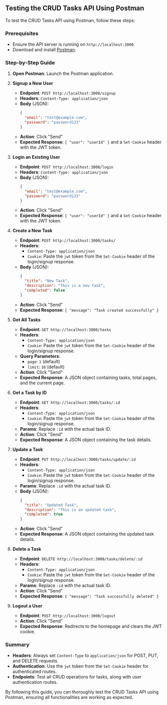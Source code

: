 ## Testing the CRUD Tasks API Using Postman

To test the CRUD Tasks API using Postman, follow these steps:

### Prerequisites

- Ensure the API server is running on `http://localhost:3000`.
- Download and install [Postman](https://www.postman.com/downloads/).

### Step-by-Step Guide

1. **Open Postman**: Launch the Postman application.

2. **Signup a New User**

   - **Endpoint**: `POST http://localhost:3000/signup`
   - **Headers**: `Content-Type: application/json`
   - **Body** (JSON):
     ```json
     {
       "email": "test@example.com",
       "password": "password123"
     }
     ```
   - **Action**: Click "Send"
   - **Expected Response**: `{ "user": "userId" }` and a `Set-Cookie` header with the JWT token.

3. **Login an Existing User**

   - **Endpoint**: `POST http://localhost:3000/login`
   - **Headers**: `Content-Type: application/json`
   - **Body** (JSON):
     ```json
     {
       "email": "test@example.com",
       "password": "password123"
     }
     ```
   - **Action**: Click "Send"
   - **Expected Response**: `{ "user": "userId" }` and a `Set-Cookie` header with the JWT token.

4. **Create a New Task**

   - **Endpoint**: `POST http://localhost:3000/tasks/`
   - **Headers**:
     - `Content-Type: application/json`
     - `Cookie`: Paste the `jwt` token from the `Set-Cookie` header of the login/signup response.
   - **Body** (JSON):
     ```json
     {
       "title": "New Task",
       "description": "This is a new task",
       "completed": false
     }
     ```
   - **Action**: Click "Send"
   - **Expected Response**: `{ "message": "Task created successfully" }`

5. **Get All Tasks**

   - **Endpoint**: `GET http://localhost:3000/tasks`
   - **Headers**:
     - `Content-Type: application/json`
     - `Cookie`: Paste the `jwt` token from the `Set-Cookie` header of the login/signup response.
   - **Query Parameters**:
     - `page`: `1` (default)
     - `limit`: `10` (default)
   - **Action**: Click "Send"
   - **Expected Response**: A JSON object containing tasks, total pages, and the current page.

6. **Get a Task by ID**

   - **Endpoint**: `GET http://localhost:3000/tasks/:id`
   - **Headers**:
     - `Content-Type: application/json`
     - `Cookie`: Paste the `jwt` token from the `Set-Cookie` header of the login/signup response.
   - **Params**: Replace `:id` with the actual task ID.
   - **Action**: Click "Send"
   - **Expected Response**: A JSON object containing the task details.

7. **Update a Task**

   - **Endpoint**: `PUT http://localhost:3000/tasks/update/:id`
   - **Headers**:
     - `Content-Type: application/json`
     - `Cookie`: Paste the `jwt` token from the `Set-Cookie` header of the login/signup response.
   - **Params**: Replace `:id` with the actual task ID.
   - **Body** (JSON):
     ```json
     {
       "title": "Updated Task",
       "description": "This is an updated task",
       "completed": true
     }
     ```
   - **Action**: Click "Send"
   - **Expected Response**: A JSON object containing the updated task details.

8. **Delete a Task**

   - **Endpoint**: `DELETE http://localhost:3000/tasks/delete/:id`
   - **Headers**:
     - `Content-Type: application/json`
     - `Cookie`: Paste the `jwt` token from the `Set-Cookie` header of the login/signup response.
   - **Params**: Replace `:id` with the actual task ID.
   - **Action**: Click "Send"
   - **Expected Response**: `{ "message": "Task successfully deleted" }`

9. **Logout a User**

   - **Endpoint**: `POST http://localhost:3000/logout`
   - **Action**: Click "Send"
   - **Expected Response**: Redirects to the homepage and clears the JWT cookie.

### Summary

- **Headers**: Always set `Content-Type` to `application/json` for POST, PUT, and DELETE requests.
- **Authentication**: Use the `jwt` token from the `Set-Cookie` header for authenticated routes.
- **Endpoints**: Test all CRUD operations for tasks, along with user authentication routes.

By following this guide, you can thoroughly test the CRUD Tasks API using Postman, ensuring all functionalities are working as expected.